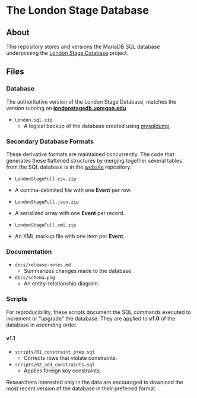 # The London Stage Database

## About
This repository stores and versions the MariaDB SQL database underpinning the [London Stage Database](https://londonstagedb.uoregon.edu/) project.

## Files

### Database
The authoritative version of the London Stage Database, matches the version running on **[londonstagedb.uoregon.edu](londonstagedb.uoregon.edu)**
* `London.sql.zip`
    - A logical backup of the database created using [mysqldump](https://mariadb.com/kb/en/mysqldump/).

### Secondary Database Formats
These derivative formats are maintained concurrently. The code that generates these flattened structures by 
merging together several tables from the SQL database is in the [website](https://github.com/LondonStageDB/website) repository. 
* `LondonStageFull.csv.zip`
- A comma-delimited file with one **Event** per row.
* `LondonStageFull.json.zip`
- A serialized array with one **Event** per record.
* `LondonStageFull.xml.zip`
- An XML markup file with one item per **Event**.


### Documentation
* `docs/release-notes.md`
    - Summarizes changes made to the database.
* `docs/schema.png` 
    - An entity-relationship diagram.

### Scripts
For reproducibility, these scripts document 
the SQL commands executed to increment or "upgrade" the database.
They are applied to **v1.0** of the database in ascending order.

#### v1.1
* `scripts/01_constraint_prep.sql`
    - Corrects rows that violate constraints.
* `scripts/02_add_constraints.sql`
    - Applies foreign key constraints. 

Researchers interested only in the data are encouraged to download the most recent version of the database in their preferred format.